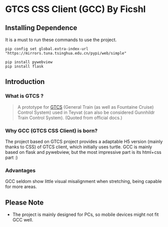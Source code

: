 # GTCS CSS Client (GCC) By Ficshl

## Installing Dependence

It is a must to run these commands to use the project.

```
pip config set global.extra-index-url "https://mirrors.tuna.tsinghua.edu.cn/pypi/web/simple"

pip install pywebview
pip install flask
```

## Introduction

### What is **GTCS** ?

> A prototype for [GTCS](https://github.com/steambird1/gtcs) (General Train (as well as Fountaine Cruise) Control System) used in Teyvat (can also be considered Gunnhildr Train Control System). (Quoted from official docs.)

### Why GCC (GTCS CSS Client) is born?

The project based on GTCS project provides a adaptable H5 version (mainly thanks to CSS) of GTCS client, which initially uses turtle. GCC is mainly based on flask and pywebview, but the most impressive part is its html+css part :)

### Advantages

GCC seldom show little visual misalignment when stretching, being capable for more areas.

## Please Note

- The project is mainly designed for PCs, so mobile devices might not fit GCC well.